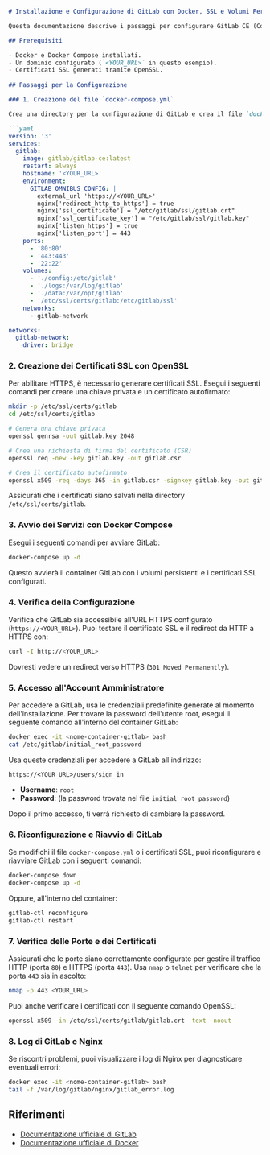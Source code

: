 ```markdown
# Installazione e Configurazione di GitLab con Docker, SSL e Volumi Persistenti

Questa documentazione descrive i passaggi per configurare GitLab CE (Community Edition) con Docker, utilizzando SSL tramite OpenSSL e volumi persistenti per i dati.

## Prerequisiti

- Docker e Docker Compose installati.
- Un dominio configurato (`<YOUR_URL>` in questo esempio).
- Certificati SSL generati tramite OpenSSL.
  
## Passaggi per la Configurazione

### 1. Creazione del file `docker-compose.yml`

Crea una directory per la configurazione di GitLab e crea il file `docker-compose.yml` con il seguente contenuto:

```yaml
version: '3'
services:
  gitlab:
    image: gitlab/gitlab-ce:latest
    restart: always
    hostname: '<YOUR_URL>'
    environment:
      GITLAB_OMNIBUS_CONFIG: |
        external_url 'https://<YOUR_URL>'
        nginx['redirect_http_to_https'] = true
        nginx['ssl_certificate'] = "/etc/gitlab/ssl/gitlab.crt"
        nginx['ssl_certificate_key'] = "/etc/gitlab/ssl/gitlab.key"
        nginx['listen_https'] = true
        nginx['listen_port'] = 443
    ports:
      - '80:80'
      - '443:443'
      - '22:22'
    volumes:
      - './config:/etc/gitlab'
      - './logs:/var/log/gitlab'
      - './data:/var/opt/gitlab'
      - '/etc/ssl/certs/gitlab:/etc/gitlab/ssl'
    networks:
      - gitlab-network

networks:
  gitlab-network:
    driver: bridge
```

### 2. Creazione dei Certificati SSL con OpenSSL

Per abilitare HTTPS, è necessario generare certificati SSL. Esegui i seguenti comandi per creare una chiave privata e un certificato autofirmato:

```bash
mkdir -p /etc/ssl/certs/gitlab
cd /etc/ssl/certs/gitlab

# Genera una chiave privata
openssl genrsa -out gitlab.key 2048

# Crea una richiesta di firma del certificato (CSR)
openssl req -new -key gitlab.key -out gitlab.csr

# Crea il certificato autofirmato
openssl x509 -req -days 365 -in gitlab.csr -signkey gitlab.key -out gitlab.crt
```

Assicurati che i certificati siano salvati nella directory `/etc/ssl/certs/gitlab`.

### 3. Avvio dei Servizi con Docker Compose

Esegui i seguenti comandi per avviare GitLab:

```bash
docker-compose up -d
```

Questo avvierà il container GitLab con i volumi persistenti e i certificati SSL configurati.

### 4. Verifica della Configurazione

Verifica che GitLab sia accessibile all'URL HTTPS configurato (`https://<YOUR_URL>`). Puoi testare il certificato SSL e il redirect da HTTP a HTTPS con:

```bash
curl -I http://<YOUR_URL>
```

Dovresti vedere un redirect verso HTTPS (`301 Moved Permanently`).

### 5. Accesso all'Account Amministratore

Per accedere a GitLab, usa le credenziali predefinite generate al momento dell'installazione. Per trovare la password dell'utente root, esegui il seguente comando all'interno del container GitLab:

```bash
docker exec -it <nome-container-gitlab> bash
cat /etc/gitlab/initial_root_password
```

Usa queste credenziali per accedere a GitLab all'indirizzo:

```
https://<YOUR_URL>/users/sign_in
```

- **Username**: `root`
- **Password**: (la password trovata nel file `initial_root_password`)

Dopo il primo accesso, ti verrà richiesto di cambiare la password.

### 6. Riconfigurazione e Riavvio di GitLab

Se modifichi il file `docker-compose.yml` o i certificati SSL, puoi riconfigurare e riavviare GitLab con i seguenti comandi:

```bash
docker-compose down
docker-compose up -d
```

Oppure, all'interno del container:

```bash
gitlab-ctl reconfigure
gitlab-ctl restart
```

### 7. Verifica delle Porte e dei Certificati

Assicurati che le porte siano correttamente configurate per gestire il traffico HTTP (porta `80`) e HTTPS (porta `443`). Usa `nmap` o `telnet` per verificare che la porta `443` sia in ascolto:

```bash
nmap -p 443 <YOUR_URL>
```

Puoi anche verificare i certificati con il seguente comando OpenSSL:

```bash
openssl x509 -in /etc/ssl/certs/gitlab/gitlab.crt -text -noout
```

### 8. Log di GitLab e Nginx

Se riscontri problemi, puoi visualizzare i log di Nginx per diagnosticare eventuali errori:

```bash
docker exec -it <nome-container-gitlab> bash
tail -f /var/log/gitlab/nginx/gitlab_error.log
```

## Riferimenti

- [Documentazione ufficiale di GitLab](https://docs.gitlab.com/omnibus/docker/)
- [Documentazione ufficiale di Docker](https://docs.docker.com/)
